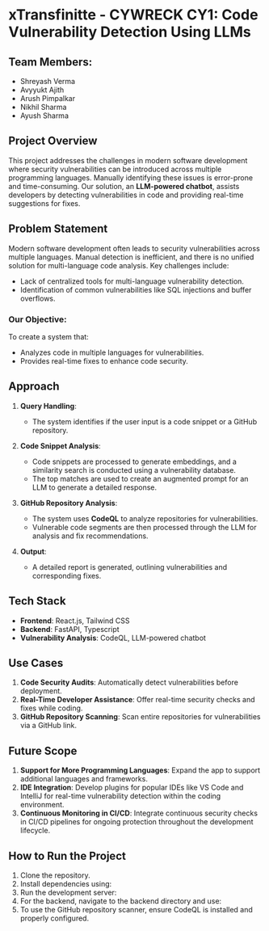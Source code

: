 
# xTransfinitte - CYWRECK CY1: Code Vulnerability Detection Using LLMs

## Team Members:
- Shreyash Verma
- Avyyukt Ajith
- Arush Pimpalkar
- Nikhil Sharma
- Ayush Sharma

## Project Overview
This project addresses the challenges in modern software development where security vulnerabilities can be introduced across multiple programming languages. Manually identifying these issues is error-prone and time-consuming. Our solution, an **LLM-powered chatbot**, assists developers by detecting vulnerabilities in code and providing real-time suggestions for fixes.

## Problem Statement
Modern software development often leads to security vulnerabilities across multiple languages. Manual detection is inefficient, and there is no unified solution for multi-language code analysis. Key challenges include:
- Lack of centralized tools for multi-language vulnerability detection.
- Identification of common vulnerabilities like SQL injections and buffer overflows.

### Our Objective:
To create a system that:
- Analyzes code in multiple languages for vulnerabilities.
- Provides real-time fixes to enhance code security.

## Approach
1. **Query Handling**: 
   - The system identifies if the user input is a code snippet or a GitHub repository.
   
2. **Code Snippet Analysis**:
   - Code snippets are processed to generate embeddings, and a similarity search is conducted using a vulnerability database.
   - The top matches are used to create an augmented prompt for an LLM to generate a detailed response.
   
3. **GitHub Repository Analysis**:
   - The system uses **CodeQL** to analyze repositories for vulnerabilities.
   - Vulnerable code segments are then processed through the LLM for analysis and fix recommendations.
   
4. **Output**:
   - A detailed report is generated, outlining vulnerabilities and corresponding fixes.

## Tech Stack
- **Frontend**: React.js, Tailwind CSS
- **Backend**: FastAPI, Typescript
- **Vulnerability Analysis**: CodeQL, LLM-powered chatbot

## Use Cases
1. **Code Security Audits**: Automatically detect vulnerabilities before deployment.
2. **Real-Time Developer Assistance**: Offer real-time security checks and fixes while coding.
3. **GitHub Repository Scanning**: Scan entire repositories for vulnerabilities via a GitHub link.

## Future Scope
1. **Support for More Programming Languages**: Expand the app to support additional languages and frameworks.
2. **IDE Integration**: Develop plugins for popular IDEs like VS Code and IntelliJ for real-time vulnerability detection within the coding environment.
3. **Continuous Monitoring in CI/CD**: Integrate continuous security checks in CI/CD pipelines for ongoing protection throughout the development lifecycle.

## How to Run the Project
1. Clone the repository.
2. Install dependencies using:
3. Run the development server:
4. For the backend, navigate to the backend directory and use:
5. To use the GitHub repository scanner, ensure CodeQL is installed and properly configured.

